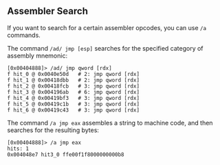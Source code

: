 ## Assembler Search

If you want to search for a certain assembler opcodes, you can use `/a` commands.

The command `/ad/ jmp [esp]` searches for the specified category of assembly mnemonic:

```
[0x00404888]> /ad/ jmp qword [rdx]
f hit_0 @ 0x0040e50d   # 2: jmp qword [rdx]
f hit_1 @ 0x00418dbb   # 2: jmp qword [rdx]
f hit_2 @ 0x00418fcb   # 3: jmp qword [rdx]
f hit_3 @ 0x004196ab   # 6: jmp qword [rdx]
f hit_4 @ 0x00419bf3   # 3: jmp qword [rdx]
f hit_5 @ 0x00419c1b   # 3: jmp qword [rdx]
f hit_6 @ 0x00419c43   # 3: jmp qword [rdx]
```

The command `/a jmp eax` assembles a string to machine code, and then searches for the resulting bytes:

```
[0x00404888]> /a jmp eax
hits: 1
0x004048e7 hit3_0 ffe00f1f8000000000b8
```
